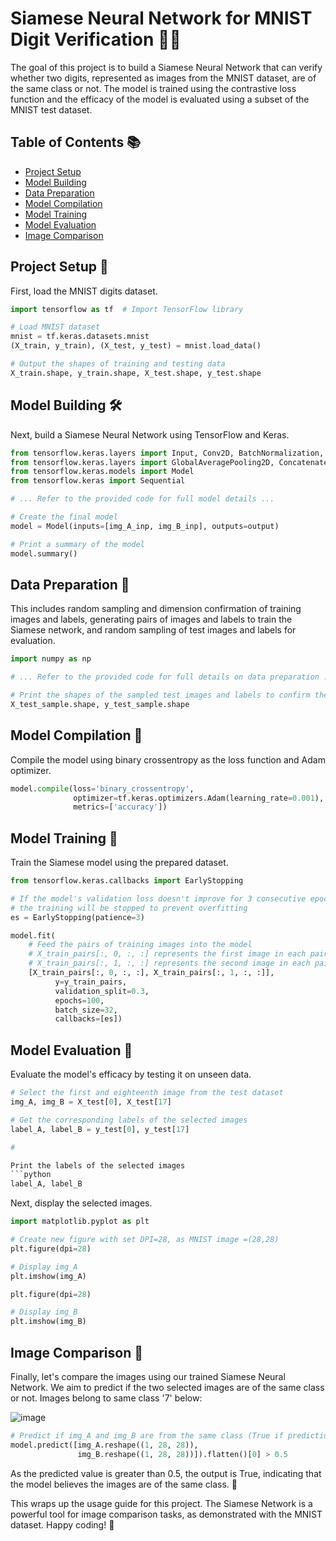 # Siamese Neural Network for MNIST Digit Verification 👥🔢

The goal of this project is to build a Siamese Neural Network that can verify whether two digits, represented as images from the MNIST dataset, are of the same class or not. The model is trained using the contrastive loss function and the efficacy of the model is evaluated using a subset of the MNIST test dataset.

## Table of Contents 📚

- [Project Setup](#project-setup)
- [Model Building](#model-building)
- [Data Preparation](#data-preparation)
- [Model Compilation](#model-compilation)
- [Model Training](#model-training)
- [Model Evaluation](#model-evaluation)
- [Image Comparison](#image-comparison)

## Project Setup 🚀

First, load the MNIST digits dataset.

```python
import tensorflow as tf  # Import TensorFlow library

# Load MNIST dataset
mnist = tf.keras.datasets.mnist
(X_train, y_train), (X_test, y_test) = mnist.load_data()

# Output the shapes of training and testing data
X_train.shape, y_train.shape, X_test.shape, y_test.shape
```

## Model Building 🛠️

Next, build a Siamese Neural Network using TensorFlow and Keras.

```python
from tensorflow.keras.layers import Input, Conv2D, BatchNormalization, ReLU, Reshape, Dense
from tensorflow.keras.layers import GlobalAveragePooling2D, Concatenate
from tensorflow.keras.models import Model
from tensorflow.keras import Sequential

# ... Refer to the provided code for full model details ...

# Create the final model
model = Model(inputs=[img_A_inp, img_B_inp], outputs=output)

# Print a summary of the model
model.summary()
```

## Data Preparation 🎲

This includes random sampling and dimension confirmation of training images and labels, generating pairs of images and labels to train the Siamese network, and random sampling of test images and labels for evaluation.

```python
import numpy as np

# ... Refer to the provided code for full details on data preparation ...

# Print the shapes of the sampled test images and labels to confirm their dimensions
X_test_sample.shape, y_test_sample.shape
```

## Model Compilation 🔄

Compile the model using binary crossentropy as the loss function and Adam optimizer.

```python
model.compile(loss='binary_crossentropy',
              optimizer=tf.keras.optimizers.Adam(learning_rate=0.001),
              metrics=['accuracy'])
```

## Model Training 💪

Train the Siamese model using the prepared dataset.

```python
from tensorflow.keras.callbacks import EarlyStopping

# If the model's validation loss doesn't improve for 3 consecutive epochs, 
# the training will be stopped to prevent overfitting
es = EarlyStopping(patience=3)

model.fit(
    # Feed the pairs of training images into the model
    # X_train_pairs[:, 0, :, :] represents the first image in each pair
    # X_train_pairs[:, 1, :, :] represents the second image in each pair
    [X_train_pairs[:, 0, :, :], X_train_pairs[:, 1, :, :]],
          y=y_train_pairs,
          validation_split=0.3, 
          epochs=100,
          batch_size=32,
          callbacks=[es])
```

## Model Evaluation 👀

Evaluate the model's efficacy by testing it on unseen data.

```python
# Select the first and eighteenth image from the test dataset
img_A, img_B = X_test[0], X_test[17]

# Get the corresponding labels of the selected images
label_A, label_B = y_test[0], y_test[17]

#

Print the labels of the selected images
```python
label_A, label_B
```

Next, display the selected images.
```python
import matplotlib.pyplot as plt

# Create new figure with set DPI=28, as MNIST image =(28,28)
plt.figure(dpi=28)

# Display img_A
plt.imshow(img_A)

plt.figure(dpi=28)

# Display img_B
plt.imshow(img_B)
```

## Image Comparison 📸

Finally, let's compare the images using our trained Siamese Neural Network. We aim to predict if the two selected images are of the same class or not.
Images belong to same class '7' below:

![image](https://github.com/Aditya-NeuralNetNinja/Flagship-Projects/assets/108260519/d32d7b8c-05e5-4d27-903c-afe5d6966b78)


```python
# Predict if img_A and img_B are from the same class (True if prediction > 0.5)
model.predict([img_A.reshape((1, 28, 28)), 
               img_B.reshape((1, 28, 28))]).flatten()[0] > 0.5
```

As the predicted value is greater than 0.5, the output is True, indicating that the model believes the images are of the same class. 🎉

This wraps up the usage guide for this project. The Siamese Network is a powerful tool for image comparison tasks, as demonstrated with the MNIST dataset. Happy coding! 🚀

